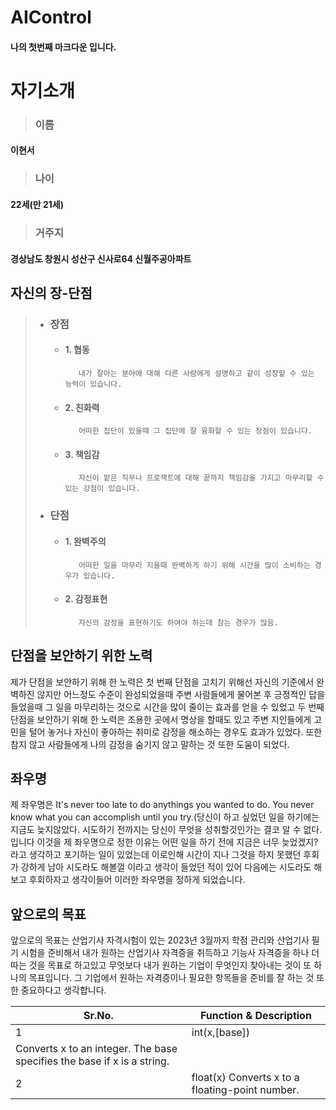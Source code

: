 # AIControl

#### 나의 첫번째 마크다운 입니다.

자기소개 
========

> ### 이름
#### 이현서



> ### 나이
#### 22세(만 21세)



> ### 거주지
#### 경상남도 창원시 성산구 신사로64 신월주공아파트


자신의 장-단점
--------------

> * ### 장점
>   * #### 1. 협동
>   
>            내가 잘아는 분야에 대해 다른 사람에게 설명하고 같이 성장할 수 있는 능력이 있습니다.
>
>   * #### 2. 친화력
>   
>            어떠한 집단이 있을때 그 집단에 잘 융화할 수 있는 장점이 있습니다.
>
>   * #### 3. 책임감
>   
>            자신이 맡은 직무나 프로잭트에 대해 끝까지 책임감을 가지고 마무리할 수 있는 강점이 있습니다.
>
> * ### 단점
>   * #### 1. 완벽주의 
> 
>            어떠한 일을 마무리 지을때 완벽하게 하기 위해 시간을 많이 소비하는 경우가 있습니다.
>
>   * #### 2. 감정표현 
>
>            자신의 감정을 표현하기도 하여야 하는데 참는 경우가 많음.

단점을 보안하기 위한 노력
------------------------

제가 단점을 보안하기 위해 한 노력은 첫 번째 단점을 고치기 위해선 자신의 기준에서 완벽하진 않지만 어느정도 수준이 완성되었을때  주변 사람들에게 물어본 후 긍정적인 답을 들었을때 그 일을 마무리하는 것으로 시간을 많이 줄이는 효과를 얻을 수 있었고 두 번째 단점을 보안하기 위해 한 노력은 조용한 곳에서 명상을 할때도 있고 주변 지인들에게 고민을 털어 놓거나 자신이 좋아하는 취미로 감정을 해소하는 경우도 효과가 있었다. 또한 참지 않고 사람들에게 나의 감정을 숨기지 않고 말하는 것 또한 도움이 되었다. 


좌우명
------

제 좌우명은 It's never too late to do anythings you wanted to do. You never know what you can accomplish until you try.(당신이 하고 싶었던 일을 하기에는 지금도 늦지않았다. 시도하기 전까지는 당신이 무엇을 성취할것인가는 결코 알 수 없다. 입니다 이것을 제 좌우명으로 정한 이유는 어떤 일을 하기 전에 지금은 너무 늦었겠지? 라고 생각하고 포기하는 일이 있었는데 이로인해 시간이 지나 그것을 하지 못했던 후회가 강하게 남아 시도라도 해볼껄 이라고 생각이 들었던 적이 있어 다음에는 시도라도 해보고 후회하자고 생각이들어 이러한 좌우명을 정하게 되었습니다.


앞으로의 목표
-------------

 앞으로의 목표는 산업기사 자격시험이 있는 2023년 3월까지 학점 관리와 산업기사 필기 시험을 준비해서 내가 원하는 산업기사 자격증을 취득하고 기능사 자격증을 하나 더 따는 것을 목표로 하고있고 무엇보다 내가 원하는 기업이 무엇인지 찾아내는 것이 또 하나의 목표입니다. 그 기업에서 원하는 자격증이나 필요한 항목들을 준비를 잘 하는 것 또한 중요하다고 생각합니다. 









|Sr.No.|Function & Description|
|--|-----|
|1| int(x,[base])|
  |Converts x to an integer. The base specifies the base if x is a string.|
|2| float(x)  Converts x to a floating-point number.|
